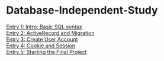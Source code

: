 # Database-Independent-Study

[Entry 1: Intro: Basic SQL syntax](entries/entry-1.md) <br>
[Entry 2: ActiveRecord and Migration](entries/entry-2.md)<br>
[Entry 3: Create User Account](entries/entry-3.md)<br>
[Entry 4: Cookie and Session](entries/entry-4.md)<br>
[Entry 5: Starting the Final Project](entries/entry-5.md)<br>
